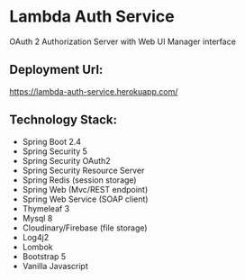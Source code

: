 # Lambda Auth Service

OAuth 2 Authorization Server with Web UI Manager interface

## Deployment Url:

https://lambda-auth-service.herokuapp.com/

## Technology Stack:
- Spring Boot 2.4
- Spring Security 5
- Spring Security OAuth2
- Spring Security Resource Server
- Spring Redis (session storage)
- Spring Web (Mvc/REST endpoint)
- Spring Web Service (SOAP client)
- Thymeleaf 3
- Mysql 8
- Cloudinary/Firebase (file storage)
- Log4j2
- Lombok
- Bootstrap 5
- Vanilla Javascript


